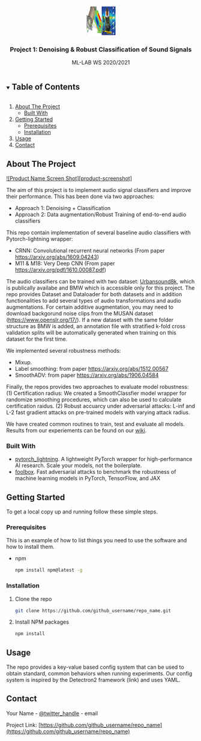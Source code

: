<!-- PROJECT LOGO -->
<br />
<p align="center">
  <a href="https://github.com/github_username/repo_name">
    <img src="images/logo.png" alt="Logo" width="80" height="80">
  </a>

  <h3 align="center">Project 1: Denoising & Robust Classification of Sound Signals</h3>

  <p align="center">
    ML-LAB WS 2020/2021
    <br />
  </p>
</p>



<!-- TABLE OF CONTENTS -->
<details open="open">
  <summary><h2 style="display: inline-block">Table of Contents</h2></summary>
  <ol>
    <li>
      <a href="#about-the-project">About The Project</a>
      <ul>
        <li><a href="#built-with">Built With</a></li>
      </ul>
    </li>
    <li>
      <a href="#getting-started">Getting Started</a>
      <ul>
        <li><a href="#prerequisites">Prerequisites</a></li>
        <li><a href="#installation">Installation</a></li>
      </ul>
    </li>
    <li><a href="#usage">Usage</a></li>
    <li><a href="#contact">Contact</a></li>
  </ol>
</details>



<!-- ABOUT THE PROJECT -->
## About The Project

[![Product Name Screen Shot][product-screenshot]](https://example.com)

The aim of this project is to implement audio signal classifiers and improve their performance. This has been done via two approaches:

- Approach 1: Denoising + Classification
- Approach 2: Data augmentation/Robust Training of end-to-end audio classifiers

This repo contain implementation of several baseline audio classifiers with Pytorch-lightning wrapper:
- CRNN: Convolutional recurrent neural networks (From paper https://arxiv.org/abs/1609.04243)
- M11 & M18: Very Deep CNN (From paper https://arxiv.org/pdf/1610.00087.pdf)

The audio classifiers can be trained with two dataset: [Urbansound8k](https://urbansounddataset.weebly.com/urbansound8k.html), 
which is publically availabe and BMW which is accessible only for this project. The repo provides Dataset and Dataloader for both datasets and in addition 
functionalities to add several types of audio transformations and audio augmentations. For certain additive augmentation, you may need to download 
backgorund noise clips from the MUSAN dataset (https://www.openslr.org/17/). If a new dataset with the same folder structure as BMW is added, an annotation file 
with stratified k-fold cross validation splits will be automatically generated  when training on this dataset for the first time.

We implemented several robustness methods:
- Mixup.
- Label smoothing: from paper https://arxiv.org/abs/1512.00567
- SmoothADV: from paper https://arxiv.org/abs/1906.04584

Finally, the repos provides two approaches to evaluate model robustness: (1) Certification radius: We created a SmoothClassfier
model wrapper for randomize smoothing procedures, which can also be used to calculate certification raidus. (2) Robust accuarcy 
under adversarial attacks: L-inf and L-2 fast gradient attacks on pre-trained models with varying attack radius.


We have created common routines to train, test and evaluate all models. Results from our experiements can be found on our [wiki](https://wiki.tum.de/display/mllab/Final+Results).

### Built With

* [pytorch_lightning](https://github.com/PyTorchLightning/pytorch-lightning). A lightweight PyTorch wrapper for high-performance AI research. Scale your models, not the boilerplate.
* [foolbox](https://foolbox.jonasrauber.de/). Fast adversarial attacks to benchmark the robustness of machine learning models in PyTorch, TensorFlow, and JAX



<!-- GETTING STARTED -->
## Getting Started

To get a local copy up and running follow these simple steps.

### Prerequisites

This is an example of how to list things you need to use the software and how to install them.
* npm
  ```sh
  npm install npm@latest -g
  ```

### Installation

1. Clone the repo
   ```sh
   git clone https://github.com/github_username/repo_name.git
   ```
2. Install NPM packages
   ```sh
   npm install
   ```



<!-- USAGE EXAMPLES -->
## Usage

The repo provides a key-value based config system that can be used to obtain standard, common behaviors when running experiments.
Our config system is inspired by the Detectron2 framework (link) and uses YAML. 


<!-- CONTACT -->
## Contact

Your Name - [@twitter_handle](https://twitter.com/twitter_handle) - email

Project Link: [https://github.com/github_username/repo_name](https://github.com/github_username/repo_name)
